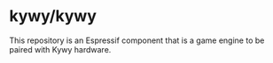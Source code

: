 <!-- 
SPDX-FileCopyrightText: 2023 KOINSLOT, Inc.

SPDX-License-Identifier: GPL-3.0-or-later
-->

# kywy/kywy

This repository is an Espressif component that is a game engine to be paired with Kywy hardware.
